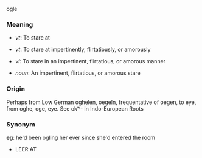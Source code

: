ogle
### Meaning
+ _vt_: To stare at
+ _vt_: To stare at impertinently, flirtatiously, or amorously
+ _vi_: To stare in an impertinent, flirtatious, or amorous manner

+ _noun_: An impertinent, flirtatious, or amorous stare

### Origin

Perhaps from Low German oghelen, oegeln, frequentative of oegen, to eye, from oghe, oge, eye. See okʷ- in Indo-European Roots

### Synonym

__eg__: he'd been ogling her ever since she'd entered the room

+ LEER AT


